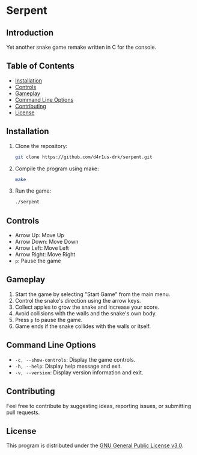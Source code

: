# Serpent

## Introduction

Yet another snake game remake written in C for the console.

## Table of Contents

- [Installation](#installation)
- [Controls](#controls)
- [Gameplay](#gameplay)
- [Command Line Options](#command-line-options)
- [Contributing](#contributing)
- [License](#license)

## Installation

1. Clone the repository:

   ```bash
   git clone https://github.com/d4r1us-drk/serpent.git
   ```

2. Compile the program using make:

   ```bash
   make
   ```

3. Run the game:

   ```bash
   ./serpent
   ```

## Controls

- Arrow Up: Move Up
- Arrow Down: Move Down
- Arrow Left: Move Left
- Arrow Right: Move Right
- `p`: Pause the game

## Gameplay

1. Start the game by selecting "Start Game" from the main menu.
2. Control the snake's direction using the arrow keys.
3. Collect apples to grow the snake and increase your score.
4. Avoid collisions with the walls and the snake's own body.
5. Press `p` to pause the game.
6. Game ends if the snake collides with the walls or itself.

## Command Line Options

- `-c, --show-controls`: Display the game controls.
- `-h, --help`: Display help message and exit.
- `-v, --version`: Display version information and exit.

## Contributing

Feel free to contribute by suggesting ideas, reporting issues, or submitting
pull requests.

## License

This program is distributed under the [GNU General Public License
v3.0](http://www.gnu.org/licenses/).
